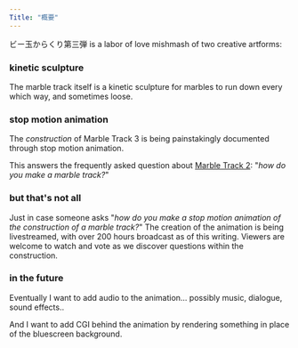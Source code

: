 ```yaml
---
Title: "概要"
---
```


ビー玉からくり第三弾 is a labor of love mishmash of two creative artforms:

### kinetic sculpture

The marble track itself is a kinetic sculpture for marbles to run down every which way, and sometimes loose.

### stop motion animation

The *construction* of Marble Track 3 is being painstakingly documented through stop motion animation.

This answers the frequently asked question about [Marble Track 2](http://mt2.robnugen.com/): "*how do you make a marble track?*"

### but that's not all

Just in case someone asks "*how do you make a stop motion animation of the construction of a marble track?*" The creation of the animation is being livestreamed, with over 200 hours broadcast as of this writing.  Viewers are welcome to watch and vote as we discover questions within the construction.

### in the future

Eventually I want to add audio to the animation...  possibly music, dialogue, sound effects..

And I want to add CGI behind the animation by rendering something in place of the bluescreen background.